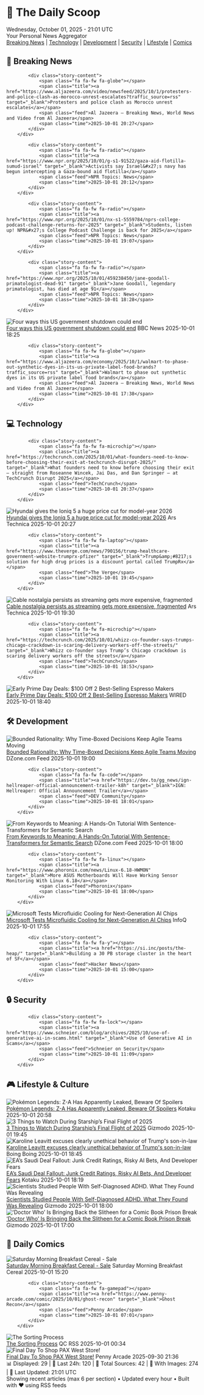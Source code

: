 <!-- Processing 54 RSS feeds at 2025-10-01 21:01:37 UTC -->
<!-- Processing: XKCD -->
<!-- Processing: Saturday Morning Breakfast Cereal -->
<!-- Processing: Dilbert -->
<!-- Processing: Questionable Content -->
<!-- Processing: Girl Genius -->
<!-- Processing: CNN Top Stories -->
<!-- Processing: BBC Breaking News -->
<!-- Processing: Al Jazeera Breaking News -->
<!-- Processing: NPR News -->
<!-- Processing: Reuters Top News -->
<!-- Processing: Associated Press Breaking -->
<!-- Processing: Guardian World News -->
<!-- Processing: TechCrunch -->
<!-- Processing: The Verge -->
<!-- Processing: Ars Technica -->
<!-- Processing: O'Reilly Radar -->
<!-- Processing: Lobsters Python -->
<!-- Processing: DistroWatch -->
<!-- Processing: Red Hat Blog -->
<!-- Processing: GitLab Blog -->
<!-- Processing: Martin Fowler -->
<!-- Processing: Kotaku -->
<!-- Processing: Krebs on Security -->
<!-- Processing: Schneier on Security -->
<!-- Generated 6 new posts out of 24 feeds processed -->
<div class="newspaper-header">
    <h1 class="newspaper-title">📰 The Daily Scoop</h1>
    <div class="newspaper-date">Wednesday, October 01, 2025 - 21:01 UTC</div>
    <div class="newspaper-subtitle">Your Personal News Aggregator</div>
</div>

<div class="newspaper-nav">
    <a href="#breaking">Breaking News</a> |
    <a href="#tech">Technology</a> |
    <a href="#dev">Development</a> |
    <a href="#security">Security</a> |
    <a href="#lifestyle">Lifestyle</a> |
    <a href="#webcomics">Comics</a>
</div>

<div class="news-section breaking-news" id="breaking">
<h2 class="section-header">🚨 Breaking News</h2>
<div class="stories-container">
<div class="story">
            
            <div class="story-content">
                <span class="fa fa-fw fa-globe"></span>
                <span class="title"><a href="https://www.aljazeera.com/video/newsfeed/2025/10/1/protesters-and-police-clash-as-morocco-unrest-escalates?traffic_source=rss" target="_blank">Protesters and police clash as Morocco unrest escalates</a></span>
                <span class="feed">Al Jazeera – Breaking News, World News and Video from Al Jazeera</span>
                <span class="time">2025-10-01 20:27</span>
            </div>
        </div>
<div class="story">
            
            <div class="story-content">
                <span class="fa fa-fw fa-radio"></span>
                <span class="title"><a href="https://www.npr.org/2025/10/01/g-s1-91522/gaza-aid-flotilla-sumud-israel" target="_blank">Activists say Israel&#x27;s navy has begun intercepting a Gaza-bound aid flotilla</a></span>
                <span class="feed">NPR Topics: News</span>
                <span class="time">2025-10-01 20:12</span>
            </div>
        </div>
<div class="story">
            
            <div class="story-content">
                <span class="fa fa-fw fa-radio"></span>
                <span class="title"><a href="https://www.npr.org/2025/10/01/nx-s1-5559784/nprs-college-podcast-challenge-returns-for-2025" target="_blank">Students, listen up! NPR&#x27;s College Podcast Challenge is back for 2025</a></span>
                <span class="feed">NPR Topics: News</span>
                <span class="time">2025-10-01 19:07</span>
            </div>
        </div>
<div class="story">
            
            <div class="story-content">
                <span class="fa fa-fw fa-radio"></span>
                <span class="title"><a href="https://www.npr.org/2025/10/01/459238450/jane-goodall-primatologist-dead-91" target="_blank">Jane Goodall, legendary primatologist, has died at age 91</a></span>
                <span class="feed">NPR Topics: News</span>
                <span class="time">2025-10-01 18:28</span>
            </div>
        </div>
<div class="story">
            <img src="https://ichef.bbci.co.uk/ace/standard/240/cpsprodpb/843d/live/f62328b0-9ef9-11f0-92db-77261a15b9d2.jpg" alt="Four ways this US government shutdown could end" class="story-image" loading="lazy" onerror="this.style.display='none'">
            <div class="story-content">
                <span class="fa fa-fw fa-earth-americas"></span>
                <span class="title"><a href="https://www.bbc.com/news/articles/cdr6pnky7vyo?at_medium=RSS&at_campaign=rss" target="_blank">Four ways this US government shutdown could end</a></span>
                <span class="feed">BBC News</span>
                <span class="time">2025-10-01 18:25</span>
            </div>
        </div>
<div class="story">
            
            <div class="story-content">
                <span class="fa fa-fw fa-globe"></span>
                <span class="title"><a href="https://www.aljazeera.com/economy/2025/10/1/walmart-to-phase-out-synthetic-dyes-in-its-us-private-label-food-brands?traffic_source=rss" target="_blank">Walmart to phase out synthetic dyes in its US private label food brands</a></span>
                <span class="feed">Al Jazeera – Breaking News, World News and Video from Al Jazeera</span>
                <span class="time">2025-10-01 17:38</span>
            </div>
        </div>
</div>
</div>
<div class="news-section tech-news" id="tech">
<h2 class="section-header">💻 Technology</h2>
<div class="stories-container">
<div class="story">
            
            <div class="story-content">
                <span class="fa fa-fw fa-microchip"></span>
                <span class="title"><a href="https://techcrunch.com/2025/10/01/what-founders-need-to-know-before-choosing-their-exit-at-techcrunch-disrupt-2025/" target="_blank">What founders need to know before choosing their exit — straight from Roseanne Wincek, Jai Das, and Dan Springer — at TechCrunch Disrupt 2025</a></span>
                <span class="feed">TechCrunch</span>
                <span class="time">2025-10-01 20:37</span>
            </div>
        </div>
<div class="story">
            <img src="https://cdn.arstechnica.net/wp-content/uploads/2025/02/2025-Ioniq-5-XRT-first-drive-5-500x500.jpg" alt="Hyundai gives the Ioniq 5 a huge price cut for model-year 2026" class="story-image" loading="lazy" onerror="this.style.display='none'">
            <div class="story-content">
                <span class="fa fa-fw fa-cog"></span>
                <span class="title"><a href="https://arstechnica.com/cars/2025/10/hyundai-gives-the-ioniq-5-a-huge-price-cut-for-model-year-2026/" target="_blank">Hyundai gives the Ioniq 5 a huge price cut for model-year 2026</a></span>
                <span class="feed">Ars Technica</span>
                <span class="time">2025-10-01 20:27</span>
            </div>
        </div>
<div class="story">
            
            <div class="story-content">
                <span class="fa fa-fw fa-laptop"></span>
                <span class="title"><a href="https://www.theverge.com/news/790156/trump-healthcare-government-website-trumprx-pfizer" target="_blank">Trump&amp;#8217;s solution for high drug prices is a discount portal called TrumpRx</a></span>
                <span class="feed">The Verge</span>
                <span class="time">2025-10-01 19:45</span>
            </div>
        </div>
<div class="story">
            <img src="https://cdn.arstechnica.net/wp-content/uploads/2025/10/GettyImages-1365874365-500x500.jpg" alt="Cable nostalgia persists as streaming gets more expensive, fragmented" class="story-image" loading="lazy" onerror="this.style.display='none'">
            <div class="story-content">
                <span class="fa fa-fw fa-cog"></span>
                <span class="title"><a href="https://arstechnica.com/gadgets/2025/10/cable-nostalgia-lives-on-as-streaming-gets-more-expensive-fragmented/" target="_blank">Cable nostalgia persists as streaming gets more expensive, fragmented</a></span>
                <span class="feed">Ars Technica</span>
                <span class="time">2025-10-01 19:30</span>
            </div>
        </div>
<div class="story">
            
            <div class="story-content">
                <span class="fa fa-fw fa-microchip"></span>
                <span class="title"><a href="https://techcrunch.com/2025/10/01/whizz-co-founder-says-trumps-chicago-crackdown-is-scaring-delivery-workers-off-the-streets/" target="_blank">Whizz co-founder says Trump’s Chicago crackdown is scaring delivery workers off the streets</a></span>
                <span class="feed">TechCrunch</span>
                <span class="time">2025-10-01 18:53</span>
            </div>
        </div>
<div class="story">
            <img src="https://media.wired.com/photos/677ee1ad567f132eb9e5f851/master/pass/Ninja-Luxe-Cafe-Premier-Series-Espresso-Machine-Drip-Coffee-Maker-and-Cold-Brew-Machine-Abstract-Background-012025-SOURCE-Ninja.jpg" alt="Early Prime Day Deals: $100 Off 2 Best-Selling Espresso Makers" class="story-image" loading="lazy" onerror="this.style.display='none'">
            <div class="story-content">
                <span class="fa fa-fw fa-bolt"></span>
                <span class="title"><a href="https://www.wired.com/story/barista-express-ninja-cafe-luxe-early-prime-day-deals/" target="_blank">Early Prime Day Deals: $100 Off 2 Best-Selling Espresso Makers</a></span>
                <span class="feed">WIRED</span>
                <span class="time">2025-10-01 18:40</span>
            </div>
        </div>
</div>
</div>
<div class="news-section dev-news" id="dev">
<h2 class="section-header">🛠️ Development</h2>
<div class="stories-container">
<div class="story">
            <img src="https://dz2cdn1.dzone.com/thumbnail?fid=18669327&w=600" alt="Bounded Rationality: Why Time-Boxed Decisions Keep Agile Teams Moving" class="story-image" loading="lazy" onerror="this.style.display='none'">
            <div class="story-content">
                <span class="fa fa-fw fa-newspaper"></span>
                <span class="title"><a href="https://dzone.com/articles/time-boxed-decisions-in-agile-teams" target="_blank">Bounded Rationality: Why Time-Boxed Decisions Keep Agile Teams Moving</a></span>
                <span class="feed">DZone.com Feed</span>
                <span class="time">2025-10-01 19:00</span>
            </div>
        </div>
<div class="story">
            
            <div class="story-content">
                <span class="fa fa-fw fa-code"></span>
                <span class="title"><a href="https://dev.to/gg_news/ign-hellreaper-official-announcement-trailer-k8h" target="_blank">IGN: Hellreaper: Official Announcement Trailer</a></span>
                <span class="feed">DEV Community</span>
                <span class="time">2025-10-01 18:01</span>
            </div>
        </div>
<div class="story">
            <img src="https://dz2cdn1.dzone.com/thumbnail?fid=18669319&w=600" alt="From Keywords to Meaning: A Hands-On Tutorial With Sentence-Transformers for Semantic Search" class="story-image" loading="lazy" onerror="this.style.display='none'">
            <div class="story-content">
                <span class="fa fa-fw fa-newspaper"></span>
                <span class="title"><a href="https://dzone.com/articles/sentence-transformers-semantic-search-tutorial" target="_blank">From Keywords to Meaning: A Hands-On Tutorial With Sentence-Transformers for Semantic Search</a></span>
                <span class="feed">DZone.com Feed</span>
                <span class="time">2025-10-01 18:00</span>
            </div>
        </div>
<div class="story">
            
            <div class="story-content">
                <span class="fa fa-fw fa-linux"></span>
                <span class="title"><a href="https://www.phoronix.com/news/Linux-6.18-HWMON" target="_blank">More ASUS Motherboards Will Have Working Sensor Monitoring With Linux 6.18</a></span>
                <span class="feed">Phoronix</span>
                <span class="time">2025-10-01 18:00</span>
            </div>
        </div>
<div class="story">
            <img src="https://res.infoq.com/news/2025/10/microsoft-ai-chips/en/headerimage/generatedHeaderImage-1759340332590.jpg" alt="Microsoft Tests Microfluidic Cooling for Next-Generation AI Chips" class="story-image" loading="lazy" onerror="this.style.display='none'">
            <div class="story-content">
                <span class="fa fa-fw fa-info-circle"></span>
                <span class="title"><a href="https://www.infoq.com/news/2025/10/microsoft-ai-chips/?utm_campaign=infoq_content&utm_source=infoq&utm_medium=feed&utm_term=global" target="_blank">Microsoft Tests Microfluidic Cooling for Next-Generation AI Chips</a></span>
                <span class="feed">InfoQ</span>
                <span class="time">2025-10-01 17:55</span>
            </div>
        </div>
<div class="story">
            
            <div class="story-content">
                <span class="fa fa-fw fa-y"></span>
                <span class="title"><a href="https://si.inc/posts/the-heap/" target="_blank">Building a 30 PB storage cluster in the heart of SF</a></span>
                <span class="feed">Hacker News</span>
                <span class="time">2025-10-01 15:00</span>
            </div>
        </div>
</div>
</div>
<div class="news-section security-news" id="security">
<h2 class="section-header">🔒 Security</h2>
<div class="stories-container">
<div class="story">
            
            <div class="story-content">
                <span class="fa fa-fw fa-lock"></span>
                <span class="title"><a href="https://www.schneier.com/blog/archives/2025/10/use-of-generative-ai-in-scams.html" target="_blank">Use of Generative AI in Scams</a></span>
                <span class="feed">Schneier on Security</span>
                <span class="time">2025-10-01 11:09</span>
            </div>
        </div>
</div>
</div>
<div class="news-section lifestyle-news" id="lifestyle">
<h2 class="section-header">🎮 Lifestyle & Culture</h2>
<div class="stories-container">
<div class="story">
            <img src="https://kotaku.com/app/uploads/2025/08/pokemonsfds.jpg" alt="Pokémon Legends: Z-A Has Apparently Leaked, Beware Of Spoilers" class="story-image" loading="lazy" onerror="this.style.display='none'">
            <div class="story-content">
                <span class="fa fa-fw fa-gamepad"></span>
                <span class="title"><a href="https://kotaku.com/pokemon-legends-z-a-leaks-switch-2-image-mega-evolution-2000630717" target="_blank">Pokémon Legends: Z-A Has Apparently Leaked, Beware Of Spoilers</a></span>
                <span class="feed">Kotaku</span>
                <span class="time">2025-10-01 20:58</span>
            </div>
        </div>
<div class="story">
            <img src="https://gizmodo.com/app/uploads/2025/08/starship-flight-10-pre-launch-1280x853.jpeg" alt="3 Things to Watch During Starship’s Final Flight of 2025" class="story-image" loading="lazy" onerror="this.style.display='none'">
            <div class="story-content">
                <span class="fa fa-fw fa-computer"></span>
                <span class="title"><a href="https://gizmodo.com/3-things-to-watch-during-starships-final-flight-of-2025-2000666387" target="_blank">3 Things to Watch During Starship’s Final Flight of 2025</a></span>
                <span class="feed">Gizmodo</span>
                <span class="time">2025-10-01 19:45</span>
            </div>
        </div>
<div class="story">
            <img src="https://i0.wp.com/boingboing.net/wp-content/uploads/2025/02/Leavitt-1.jpeg?fit=1080%2C592&amp;quality=60&amp;ssl=1" alt="Karoline Leavitt excuses clearly unethical behavior of Trump&#x27;s son-in-law" class="story-image" loading="lazy" onerror="this.style.display='none'">
            <div class="story-content">
                <span class="fa fa-fw fa-arrow-right"></span>
                <span class="title"><a href="https://boingboing.net/2025/10/01/karoline-leavitt-excuses-clearly-unethical-behavior-of-trumps-son-in-law.html" target="_blank">Karoline Leavitt excuses clearly unethical behavior of Trump&#x27;s son-in-law</a></span>
                <span class="feed">Boing Boing</span>
                <span class="time">2025-10-01 18:45</span>
            </div>
        </div>
<div class="story">
            <img src="https://kotaku.com/app/uploads/2022/04/1dc6a08d7cbf9c26f138f24d0eedf7b6.jpg" alt="EA’s Saudi Deal Fallout: Junk Credit Ratings, Risky AI Bets, And Developer Fears" class="story-image" loading="lazy" onerror="this.style.display='none'">
            <div class="story-content">
                <span class="fa fa-fw fa-gamepad"></span>
                <span class="title"><a href="https://kotaku.com/ea-saudi-bioware-ai-lgbtq-debt-junk-bond-2000630647" target="_blank">EA’s Saudi Deal Fallout: Junk Credit Ratings, Risky AI Bets, And Developer Fears</a></span>
                <span class="feed">Kotaku</span>
                <span class="time">2025-10-01 18:19</span>
            </div>
        </div>
<div class="story">
            <img src="https://gizmodo.com/app/uploads/2025/10/reddit-adhd-1280x827.jpg" alt="Scientists Studied People With Self-Diagnosed ADHD. What They Found Was Revealing" class="story-image" loading="lazy" onerror="this.style.display='none'">
            <div class="story-content">
                <span class="fa fa-fw fa-computer"></span>
                <span class="title"><a href="https://gizmodo.com/scientists-studied-people-with-self-diagnosed-adhd-what-they-found-was-revealing-2000666179" target="_blank">Scientists Studied People With Self-Diagnosed ADHD. What They Found Was Revealing</a></span>
                <span class="feed">Gizmodo</span>
                <span class="time">2025-10-01 18:00</span>
            </div>
        </div>
<div class="story">
            <img src="https://gizmodo.com/app/uploads/2025/10/Doctor-Who-the-Prison-Paradox-Preview-Titan-Comics-1280x853.jpg" alt="‘Doctor Who’ Is Bringing Back the Slitheen for a Comic Book Prison Break" class="story-image" loading="lazy" onerror="this.style.display='none'">
            <div class="story-content">
                <span class="fa fa-fw fa-computer"></span>
                <span class="title"><a href="https://gizmodo.com/doctor-who-prison-paradox-preview-15th-doctor-belindra-slitheen-2000666217" target="_blank">‘Doctor Who’ Is Bringing Back the Slitheen for a Comic Book Prison Break</a></span>
                <span class="feed">Gizmodo</span>
                <span class="time">2025-10-01 17:00</span>
            </div>
        </div>
</div>
</div>
<div class="news-section webcomics-section" id="webcomics">
<h2 class="section-header">🎨 Daily Comics</h2>
<div class="stories-container">
<div class="story">
            <img src="https://www.smbc-comics.com/comics/1758853017-20251001.png" alt="Saturday Morning Breakfast Cereal - Sale" class="story-image" loading="lazy" onerror="this.style.display='none'">
            <div class="story-content">
                <span class="fa fa-fw fa-smile"></span>
                <span class="title"><a href="https://www.smbc-comics.com/comic/sale-2" target="_blank">Saturday Morning Breakfast Cereal - Sale</a></span>
                <span class="feed">Saturday Morning Breakfast Cereal</span>
                <span class="time">2025-10-01 15:20</span>
            </div>
        </div>
<div class="story">
            
            <div class="story-content">
                <span class="fa fa-fw fa-gamepad"></span>
                <span class="title"><a href="https://www.penny-arcade.com/comic/2025/10/01/ghost-recon" target="_blank">Ghost Recon</a></span>
                <span class="feed">Penny Arcade</span>
                <span class="time">2025-10-01 07:01</span>
            </div>
        </div>
<div class="story">
            <img src="http://www.questionablecontent.net/comics/5669.png" alt="The Sorting Process" class="story-image" loading="lazy" onerror="this.style.display='none'">
            <div class="story-content">
                <span class="fa fa-fw fa-music"></span>
                <span class="title"><a href="http://questionablecontent.net/view.php?comic=5669" target="_blank">The Sorting Process</a></span>
                <span class="feed">QC RSS</span>
                <span class="time">2025-10-01 00:34</span>
            </div>
        </div>
<div class="story">
            <img src="https://cdn.shopify.com/s/files/1/0042/9942/files/pax_west_2025_collection_hero_desktop.png" alt="Final Day To Shop PAX West Store!" class="story-image" loading="lazy" onerror="this.style.display='none'">
            <div class="story-content">
                <span class="fa fa-fw fa-gamepad"></span>
                <span class="title"><a href="https://www.penny-arcade.com/news/post/2025/09/30/final-day-to-shop-pax-west-store" target="_blank">Final Day To Shop PAX West Store!</a></span>
                <span class="feed">Penny Arcade</span>
                <span class="time">2025-09-30 21:36</span>
            </div>
        </div>
</div>
</div>

<div class="newspaper-footer">
    <div class="stats">
        📊 Displayed: 29 | 📅 Last 24h: 120 | 📡 Total Sources: 42 | 📸 With Images: 274 |
        🔄 Last Updated: 21:01 UTC
    </div>
    <div class="footer-note">
        Showing recent articles (max 6 per section) • Updated every hour • Built with ❤️ using RSS feeds
    </div>
</div>
